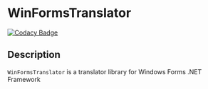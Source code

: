 # WinFormsTranslator
[![Codacy Badge](https://api.codacy.com/project/badge/Grade/43fda09efa374ccda25a620c5372d80f)](https://www.codacy.com/app/BigETI/WinFormsTranslator?utm_source=github.com&amp;utm_medium=referral&amp;utm_content=BigETI/WinFormsTranslator&amp;utm_campaign=Badge_Grade)

## Description
`WinFormsTranslator` is a translator library for Windows Forms .NET Framework